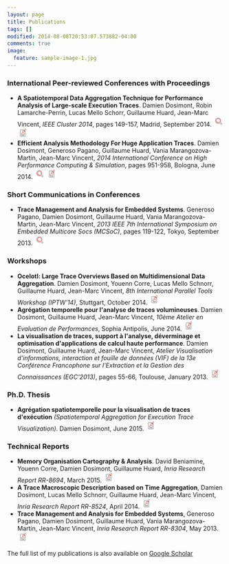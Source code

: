 ```yaml
---
layout: page
title: Publications
tags: []
modified: 2014-08-08T20:53:07.573882-04:00
comments: true
image:
  feature: sample-image-1.jpg
---
```


### International Peer-reviewed Conferences with Proceedings

- **A Spatiotemporal Data Aggregation Technique for Performance Analysis of Large-scale Execution Traces**. Damien Dosimont, Robin Lamarche-Perrin, Lucas Mello Schorr, Guillaume Huard, Jean-Marc Vincent, *IEEE Cluster 2014*, pages 149-157, Madrid, September 2014. [![DOI](/images/doi.png)](http://dx.doi.org/10.1109/CLUSTER.2014.6968741) [![PDF](/images/pdf.png)](https://hal.inria.fr/hal-01065093/document)
- **Efficient Analysis Methodology For Huge Application Traces**. Damien Dosimont, Generoso Pagano, Guillaume Huard, Vania Marangozova-Martin, Jean-Marc Vincent, *2014 International Conference on High Performance Computing & Simulation*, pages 951-958, Bologna, June 2014. [![DOI](/images/doi.png)](http://dx.doi.org/10.1109/HPCSim.2014.6903791) [![PDF](/images/pdf.png)](https://hal.inria.fr/hal-01065783/document)

### Short Communications in Conferences

- **Trace Management and Analysis for Embedded Systems**. Generoso Pagano, Damien Dosimont, Guillaume Huard, Vania Marangozova-Martin, Jean-Marc Vincent, *2013 IEEE 7th International Symposium on Embedded Multicore Socs (MCSoC)*, pages 119-122, Tokyo, September 2013. [![DOI](/images/doi.png)](http://dx.doi.org/10.1109/MCSoC.2013.28)

### Workshops

- **Ocelotl: Large Trace Overviews Based on Multidimensional Data Aggregation**. Damien Dosimont, Youenn Corre, Lucas Mello Schnorr, Guillaume Huard, Jean-Marc Vincent, *8th International Parallel Tools Workshop (IPTW'14)*, Stuttgart, October 2014. [![PDF](/images/pdf.png)](https://hal.inria.fr/hal-01120179/document)
- **Agrégation temporelle pour l'analyse de traces volumineuses**. Damien Dosimont, Guillaume Huard, Jean-Marc Vincent, *10ème Atelier en Evaluation de Performances*, Sophia Antipolis, June 2014. [![PDF](/images/pdf.png)](https://hal.inria.fr/hal-01065862/document)
- **La visualisation de traces, support à l'analyse, déverminage et optimisation d'applications de calcul haute performance**. Damien Dosimont, Guillaume Huard, Jean-Marc Vincent, *Atelier Visualisation d'informations, interaction et fouille de données (VIF) de la 13e Conférence Francophone sur l'Extraction et la Gestion des Connaissances (EGC'2013)*, pages 55-66, Toulouse, January 2013. [![PDF](/images/pdf.png)](https://hal.inria.fr/hal-01065891/document)

### Ph.D.  Thesis

- **Agrégation spatiotemporelle pour la visualisation de traces d'exécution** *(Spatiotemporal Aggregation for Execution Trace Visualization)*. Damien Dosimont, June 2015. [![PDF](/images/pdf.png)](https://hal.inria.fr/tel-01176440/document)

### Technical Reports

- **Memory Organisation Cartography & Analysis**. David Beniamine, Youenn Corre, Damien Dosimont, Guillaume Huard, *Inria Research Report RR-8694*, March 2015. [![PDF](/images/pdf.png)](https://hal.inria.fr/hal-01130478/document)
- **A Trace Macroscopic Description based on Time Aggregation**, Damien Dosimont, Lucas Mello Schnorr, Guillaume Huard, Jean-Marc Vincent, *Inria Research Report RR-8524*, April 2014. [![PDF](/images/pdf.png)](https://hal.inria.fr/hal-00981020/document)
- **Trace Management and Analysis for Embedded Systems**, Generoso Pagano, Damien Dosimont, Guillaume Huard, Vania Marangozova-Martin, Jean-Marc Vincent, *Inria Research Report RR-8304*, May 2013. [![PDF](/images/pdf.png)](https://hal.inria.fr/hal-00821907/document)
  
  

The full list of my publications is also available on [Google Scholar](https://scholar.google.fr/citations?user=0PW47R4AAAAJ)
